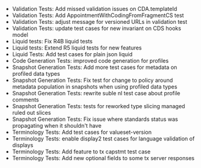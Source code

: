 * Validation Tests: Add missed validation issues on CDA.templateId
* Validation Tests: Add AppointmentWithCodingFromFragmentCS test
* Validation Tests: adjust message for versioned URLs in validation test
* Validation Tests: update test cases for new invariant on CDS hooks model
* Liquid tests: Fix R4B liquid tests
* Liquid tests: Extend R5 liquid tests for new features
* Liquid Tests: Add test cases for plain json liquid
* Code Generation Tests: improved code generation for profiles
* Snapshot Generation Tests: Add more test cases for metadata on profiled data types
* Snapshot Generation Tests: Fix test for change to policy around metadata population in snapshots when using profiled data types
* Snapshot Generation Tests: rewrite suble nl test case about profile comments
* Snapshot Generation Tests: tests for reworked type slicing managed ruled out slices
* Snapshot Generation Tests: Fix issue where standards status was propagating when it shouldn't have
* Terminology Tests: Add test cases for valueset-version
* Terminology Tests: enable display2 test cases for language validation of displays
* Terminology Tests: Add feature to tx capstmt test case
* Terminology Tests: Add new optional fields to some tx server responses

